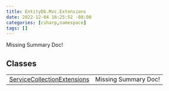 ```yaml
---
title: EntityDb.Mvc.Extensions
date: 2022-12-04 16:25:52 -08:00
categories: [csharp,namespace]
tags: []
---
```


Missing Summary Doc!
## Classes
<table><tr><td><!--/posts/csharp.member.entitydb.mvc.extensions.servicecollectionextensions/--><a href='#'>ServiceCollectionExtensions</a></td><td>Missing Summary Doc!</td></tr></table>

